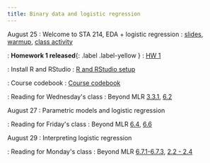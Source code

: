 ```yaml
---
title: Binary data and logistic regression
---
```


August 25
: Welcome to STA 214, EDA + logistic regression
  : [slides](https://sta214-f25.github.io/slides/lecture_1.pdf), [warmup](https://sta214-f25.github.io/class_activities/ca_01_warmup.pdf), [class activity](https://sta214-f25.github.io/class_activities/ca_01.pdf)

: **Homework 1 released**{: .label .label-yellow }
  : [HW 1](https://sta214-f25.github.io/homework/HW1.pdf)

: Install R and RStudio 
  : [R and RStudio setup](https://sta214-f25.github.io/resources/r_installation/)
  
: Course codebook
  : [Course codebook](https://sta214-f25.github.io/resources/codebook.html)
  
: Reading for Wednesday's class
  : Beyond MLR [3.3.1](https://bookdown.org/roback/bookdown-BeyondMLR/ch-distthry.html#sec-binary), [6.2](https://bookdown.org/roback/bookdown-BeyondMLR/ch-logreg.html#introduction-to-logistic-regression)

August 27
: Parametric models and logistic regression

: Reading for Friday's class
  : Beyond MLR [6.4](https://bookdown.org/roback/bookdown-BeyondMLR/ch-logreg.html#case-study-soccer-goalkeepers), [6.6](https://bookdown.org/roback/bookdown-BeyondMLR/ch-logreg.html#linear-least-squares-vs.-binomial-regression)
  
August 29
: Interpreting logistic regression

: Reading for Monday's class
  : Beyond MLR [6.7.1-6.7.3](https://bookdown.org/roback/bookdown-BeyondMLR/ch-logreg.html#case-study-trying-to-lose-weight), [2.2 - 2.4](https://bookdown.org/roback/bookdown-BeyondMLR/ch-beyondmost.html#case-study-does-sex-run-in-families)